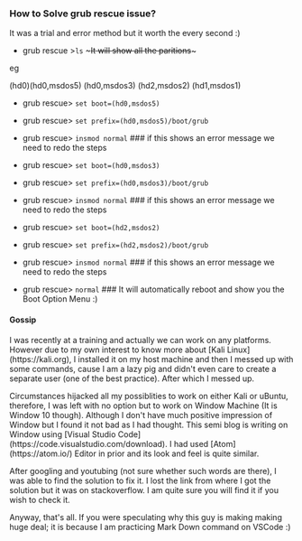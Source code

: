 ### How to Solve grub rescue issue? 

It was a trial and error method but it worth the every second :)

- grub rescue >```ls```  ~~~It will show all the paritions~~~

eg

(hd0)(hd0,msdos5) (hd0,msdos3) (hd2,msdos2) (hd1,msdos1)

- grub rescue> ```set boot=(hd0,msdos5)```
- grub rescue> ```set prefix=(hd0,msdos5)/boot/grub```
- grub rescue> ```insmod normal```  ### if this shows an error message we need to redo the steps


- grub rescue> ```set boot=(hd0,msdos3)```
- grub rescue> ```set prefix=(hd0,msdos3)/boot/grub```
- grub rescue> ```insmod normal```  ### if this shows an error message we need to redo the steps



- grub rescue> ```set boot=(hd2,msdos2)```
- grub rescue> ```set prefix=(hd2,msdos2)/boot/grub```
- grub rescue> ```insmod normal```  ### if this shows an error message we need to redo the steps
- grub rescue> ```normal```   ### It will automatically reboot and show you the Boot Option Menu :)

#### Gossip 

 <p> I was recently at a training and actually we can work on any platforms. However due to my own interest to know more about [Kali Linux](https://kali.org), I installed it on my host machine and then I messed up with some commands, cause I am a lazy pig and didn't even care to create a separate user (one of the best practice). After which I messed up. </p>

 <p>
Circumstances hijacked all my possiblities to work on either Kali or uBuntu, therefore, I was left with no option but to work on Window Machine (It is Window 10 though). Although I don't have much positive impression of Window but I found it not bad as I had thought. This semi blog is writing on Window using [Visual Studio Code](https://code.visualstudio.com/download). I had used [Atom](https://atom.io/) Editor in prior and its look and feel is quite similar.  
</p>

<p>
After googling and youtubing (not sure whether such words are there), I was able to find the solution to fix it. I lost the link from where I got the solution but it was on stackoverflow. I am quite sure you will find it if you wish to check it.
</p>

<p>
Anyway, that's all. If you were speculating why this guy is making making huge deal; it is because I am practicing Mark Down command on VSCode :)

 </p>